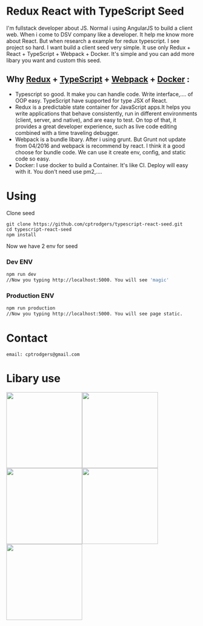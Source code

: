 # Redux React with TypeScript Seed
I'm fullstack developer about JS. Normal i using AngularJS to build a client web. When i come to DSV company like a developer. It help me know more about React. But when research a example for redux typescript. I see project so hard. I want build a client seed very simple. It use only Redux + React + TypeScript + Webpack + Docker. It's simple and you can add more libary you want and custom this seed. 
## Why [Redux](https://github.com/reactjs/redux) + [TypeScript](https://www.typescriptlang.org/) + [Webpack](https://webpack.github.io/) + [Docker](https://www.docker.com/) :

* Typescript so good. It make you can handle code. Write interface,.... of OOP easy. TypeScript have supported for type JSX of React. 
* Redux is a predictable state container for JavaScript apps.It helps you write applications that behave consistently, run in different environments (client, server, and native), and are easy to test. On top of that, it provides a great developer experience, such as live code editing combined with a time traveling debugger.
* Webpack is a bundle libary. After i using grunt. But Grunt not update from 04/2016 and webpack is recommend by react. I think it a good choose for bundle code. We can use it create env, config, and static code so easy.
* Docker: I use docker to build a Container. It's like CI. Deploy will easy with it. You don't need use pm2,.... 
# Using
Clone seed
```
git clone https://github.com/cptrodgers/typescript-react-seed.git
cd typescript-react-seed
npm install
```
Now we have 2 env for seed

### Dev ENV
```sh
npm run dev
//Now you typing http://localhost:5000. You will see 'magic'
```
### Production ENV
```sh
npm run production
//Now you typing http://localhost:5000. You will see page static. 
```
# Contact
`email: cptrodgers@gmail.com`
# Libary use
<img src="https://camo.githubusercontent.com/f28b5bc7822f1b7bb28a96d8d09e7d79169248fc/687474703a2f2f692e696d6775722e636f6d2f4a65567164514d2e706e67" width="200px"><img src="https://facebook.github.io/react/img/logo.svg" width="200px"><img src="https://princetarar.files.wordpress.com/2016/07/typescript-logo-585x200.png?w=640" width="200px"><img src="https://camo.githubusercontent.com/c6ddd9ff94ce584804e95bb55b3f2416dd553843/68747470733a2f2f662e636c6f75642e6769746875622e636f6d2f6173736574732f313336353838312f313931383337372f34383062326664362d376462632d313165332d386261302d3733346661663331353962382e706e67" width="200px"><img src="https://upload.wikimedia.org/wikipedia/commons/7/79/Docker_%28container_engine%29_logo.png" width="200px">